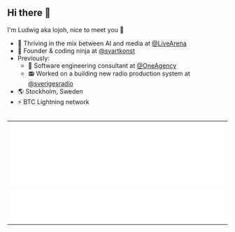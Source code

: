 ## Hi there 👋
I'm Ludwig aka lojoh, nice to meet you 🍻

- 🚀 Thriving in the mix between AI and media at [@LiveArena](https://github.com/LiveArena)
- 🥷 Founder & coding ninja at [@svartkonst](https://github.com/svartkonst)
- Previously:
  - 🔨 Software engineering consultant at [@OneAgency](https://github.com/OneAgencySE)
  - 📻 Worked on a building new radio production system at [@sverigesradio](https://github.com/sverigesradio)
- 🌎 Stockholm, Sweden
- ⚡ BTC Lightning network


##
<table>
  <tr>
    <td width="100%" background-color="yellow">
      <div>
        <img align="center" src="/metrics.plugin.languages.details.svg" alt="Metrics" width="100%">
      </div>
    </td>
  </tr>
   <tr>
    <td width="100%; background-color: yellow;">
      <div align="center">
        <img align="center" src="/metrics.plugin.topics.icons.svg" alt="Metrics" width="100%">   
      </div>
    </td>
  </tr>
</table>


<!-- ## Projects

### Lojoh OS
Experimental operating system. Written in Rust. (Work in progress)

[![Lojoh OS](https://github-readme-stats.vercel.app/api/pin/?username=lojoh&repo=lojoh_os&theme=radical&show_icons=true)](https://github.com/lojoh/lojoh_os)

### Invaders

A space invaders clone that runs in the terminal. Written in Rust.

[![Invaders](https://github-readme-stats.vercel.app/api/pin/?username=lojoh&repo=invaders&theme=radical&show_icons=true)](https://github.com/lojoh/invaders)

### Multiband compressor

A multiband audio compressor made with the JUCE framework.

[![Multiband compressor](https://github-readme-stats.vercel.app/api/pin/?username=lojoh&repo=simple-mb-comp&theme=radical&show_icons=true)](https://github.com/lojoh/simple-mb-comp) -->
